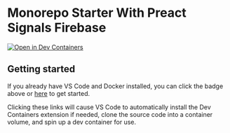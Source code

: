 # Monorepo Starter With Preact Signals Firebase

[![Open in Dev Containers](https://img.shields.io/static/v1?label=Dev%20Containers&message=Open&color=blue)](https://vscode.dev/redirect?url=vscode://ms-vscode-remote.remote-containers/cloneInVolume?url=https://github.com/arthurgubaidullin/monorepo-starter-with-preact-signals-firebase)

## Getting started

If you already have VS Code and Docker installed, you can click the badge above or [here](https://vscode.dev/redirect?url=vscode://ms-vscode-remote.remote-containers/cloneInVolume?url=https://github.com/arthurgubaidullin/monorepo-starter-with-preact-signals-firebase) to get started.

Clicking these links will cause VS Code to automatically install the Dev Containers extension if needed, clone the source code into a container volume, and spin up a dev container for use.
